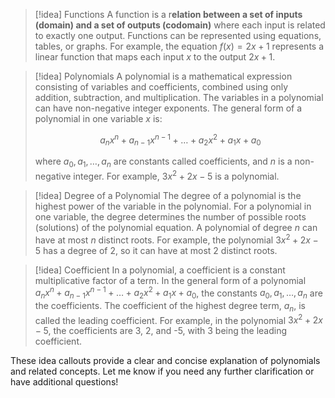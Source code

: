 > [!idea] Functions
> A function is a r**elation between a set of inputs (domain) and a set of outputs (codomain)** where each input is related to exactly one output. Functions can be represented using equations, tables, or graphs. For example, the equation $f(x) = 2x + 1$ represents a linear function that maps each input $x$ to the output $2x + 1$.

> [!idea] Polynomials
> A polynomial is a mathematical expression consisting of variables and coefficients, combined using only addition, subtraction, and multiplication. The variables in a polynomial can have non-negative integer exponents. The general form of a polynomial in one variable $x$ is:
> 
> $$a_nx^n + a_{n-1}x^{n-1} + \ldots + a_2x^2 + a_1x + a_0$$
> 
> where $a_0, a_1, \ldots, a_n$ are constants called coefficients, and $n$ is a non-negative integer. For example, $3x^2 + 2x - 5$ is a polynomial.

> [!idea] Degree of a Polynomial
> The degree of a polynomial is the highest power of the variable in the polynomial. For a polynomial in one variable, the degree determines the number of possible roots (solutions) of the polynomial equation. A polynomial of degree $n$ can have at most $n$ distinct roots. For example, the polynomial $3x^2 + 2x - 5$ has a degree of 2, so it can have at most 2 distinct roots.

> [!idea] Coefficient
> In a polynomial, a coefficient is a constant multiplicative factor of a term. In the general form of a polynomial $a_nx^n + a_{n-1}x^{n-1} + \ldots + a_2x^2 + a_1x + a_0$, the constants $a_0, a_1, \ldots, a_n$ are the coefficients. The coefficient of the highest degree term, $a_n$, is called the leading coefficient. For example, in the polynomial $3x^2 + 2x - 5$, the coefficients are 3, 2, and -5, with 3 being the leading coefficient.

These idea callouts provide a clear and concise explanation of polynomials and related concepts. Let me know if you need any further clarification or have additional questions!